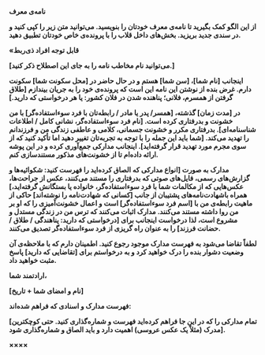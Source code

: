 **نامه‌ی معرف**

**از این الگو کمک بگیرید تا نامه‌ی معرف خودتان را بنویسید. می‌توانید متن زیر را کپی کنید و در سندی جدید بریزید. بخش‌های داخل قلاب را با پرونده‌ی خاص خودتان تطبیق دهید.**

**«قابل توجه افراد ذی‌ربط**

**\[می‌توانید نام مخاطب نامه را به جای این اصطلاح ذکر کنید.\]**

**اینجانب \[نام شما\]، \[سن شما\] هستم و در حال حاضر در \[محل سکونت شما\] سکونت دارم. غرض بنده از نوشتن این نامه این است که پرونده‌ی خود را به جریان بیندازم \[طلاق گرفتن از همسرم، فلانی؛ پناهنده ‌شدن در فلان کشور: یا هر درخواستی که دارید.\]**

**در \[مدت زمان\] گذشته، \[همسر/ پدر یا مادر / رابطه‌تان با فرد سوء‌استفاده‌گر\] با من خشونت و بدرفتاری کرده است. \[نام فرد سوء‌استفاده‌گر، نشانی کامل / اطلاعات شناسنامه‌ای\]. بدرفتاری مکرر و خشونت جسمانی، کلامی و عاطفی زندگی من و فرزندانم را تهدید می‌کند. \[شما باید این جمله را با توجه به تجربه‌تان تغییر دهید اما تأکید کنید که از سوی مجرم مورد تهدید قرار گرفته‌اید\]. اینجانب مدارکی جمع‌آوری کرده‌ و در این پوشه ارائه داده‌ام تا از خشونت‌های مذکور مستندسازی کنم.**

**مدارک به صورت \[انواع مدارکی که الصاق کرده‌اید را فهرست کنید: شکوائیه‌ها و گزارش‌های رسمی، فایل‌های صوتی‌ که بدرفتاری را مستند می‌کنند، عکس‌ از جراحت‌ها، عکس‌هایی که از مکالمات شما با فرد سوء‌استفاده‌گر، خانواده یا بستگانش گرفته‌اید،\] همراه باشهادت‌نامه‌های پشتیبان از جانب \[کسانی که شهادت‌نامه را نوشته‌اند\] حاکی از ماهیت رابطه‌ی من با \[اسم فرد سوء‌استفاده‌گر\] است و اعمال خشونت‌آمیزی را که او بر من روا داشته مستند می‌کنند. مدارک اثبات می‌کنند که ترس من در زندگی‌ مستدل و مشروع است، لذا درخواست اینجانب برای \[درخواستی که دارید: پناهندگی / طلاق / حضانت فرزند\] را به عنوان راه گریزی از فرد سوء‌استفاده‌گر تصدیق می‌کنند.**

**لطفاً تقاضا می‌شود به فهرست مدارک موجود رجوع کنید. اطمینان دارم که با ملاحظه‌ی آن‌ وضعیت دشوار بنده را درک خواهید کرد و به درخواستم برای \[تقاضایی که دارید\] پاسخ مثبت خواهید داد.**

**ارادتمند شما،**

**\[نام و امضای شما + تاریخ\]**

**فهرست مدارک و اسنادی که فراهم شده‌اند:**

**\[تمام مدارکی را که در این جا فراهم کرده‌اید فهرست و شماره‌گذاری کنید. حتی کوچکترین مدرک \(مثلاً یک عکس عروسی\) اهمیت دارد و باید الصاق و شماره‌گذاری شود\].**

**××××**

  



